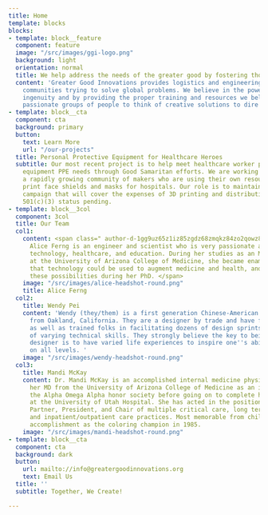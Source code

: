 ```yaml
---
title: Home
template: blocks
blocks:
- template: block__feature
  component: feature
  image: "/src/images/ggi-logo.png"
  background: light
  orientation: normal
  title: We help address the needs of the greater good by fostering thoughtful innovation
  content: 'Greater Good Innovations provides logistics and engineering support to
    communities trying to solve global problems. We believe in the power of human
    ingenuity and by providing the proper training and resources we believe can activate
    passionate groups of people to think of creative solutions to dire problems. '
- template: block__cta
  component: cta
  background: primary
  button:
    text: Learn More
    url: "/our-projects"
  title: Personal Protective Equipment for Healthcare Heroes
  subtitle: Our most recent project is to help meet healthcare worker personal protective
    equipment PPE needs through Good Samaritan efforts. We are working directly with
    a rapidly growing community of makers who are using their own resources to 3D
    print face shields and masks for hospitals. Our role is to maintain the fundraising
    campaign that will cover the expenses of 3D printing and distribution of the PPEs.
    501(c)(3) status pending.
- template: block__3col
  component: 3col
  title: Our Team
  col1:
    content: <span class=" author-d-1gg9uz65z1iz85zgdz68zmqkz84zo2qowz81zz76zqz76zyz85zz88zgwz65zb9z67zz90zuz66z1ai4z82zfz67zs8fb7vvz70z">Dr.
      Alice Ferng is an engineer and scientist who is very passionate about medical
      technology, healthcare, and education. During her studies as an MD/PhD candidate
      at the University of Arizona College of Medicine, she became enamored with ways
      that technology could be used to augment medicine and health, and began to explore
      these possibilities during her PhD. </span>
    image: "/src/images/alice-headshot-round.png"
    title: Alice Ferng
  col2:
    title: Wendy Pei
    content: 'Wendy (they/them) is a first generation Chinese-American QPOC and parent
      from Oakland, California. They are a designer by trade and have facilitated
      as well as trained folks in facilitating dozens of design sprints with people
      of varying technical skills. They strongly believe the key to being a successful
      designer is to have varied life experiences to inspire one''s ability to empathize
      on all levels. '
    image: "/src/images/wendy-headshot-round.png"
  col3:
    title: Mandi McKay
    content: Dr. Mandi McKay is an accomplished internal medicine physician who received
      her MD from the University of Arizona College of Medicine as an inductee into
      the Alpha Omega Alpha honor society before going on to complete her residency
      at the University of Utah Hospital. She has acted in the positions of Founding
      Partner, President, and Chair of multiple critical care, long term acute care,
      and inpatient/outpatient care practices. Most memorable from childhood was her
      accomplishment as the coloring champion in 1985.
    image: "/src/images/mandi-headshot-round.png"
- template: block__cta
  component: cta
  background: dark
  button:
    url: mailto://info@greatergoodinnovations.org
    text: Email Us
  title: ''
  subtitle: Together, We Create!

---
```

